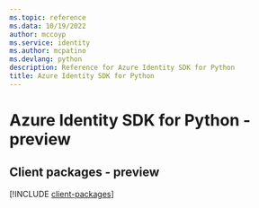```yaml
---
ms.topic: reference
ms.data: 10/19/2022
author: mccoyp
ms.service: identity
ms.author: mcpatino
ms.devlang: python
description: Reference for Azure Identity SDK for Python
title: Azure Identity SDK for Python
---
```

# Azure Identity SDK for Python - preview

## Client packages - preview
[!INCLUDE [client-packages](identity-client-index.md)]